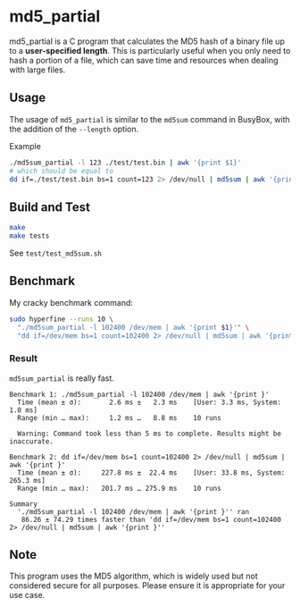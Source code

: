 # md5_partial

md5_partial is a C program that calculates the MD5 hash of a binary file up to a **user-specified length**. This is particularly useful when you only need to hash a portion of a file, which can save time and resources when dealing with large files.

## Usage

The usage of `md5_partial` is similar to the `md5sum` command in BusyBox, with the addition of the `--length` option.

Example

```bash
./md5sum_partial -l 123 ./test/test.bin | awk '{print $1}'
# which should be equal to
dd if=./test/test.bin bs=1 count=123 2> /dev/null | md5sum | awk '{print $1}'
```

## Build and Test

```bash
make
make tests
```
See `test/test_md5sum.sh`

## Benchmark

My cracky benchmark command:

```bash
sudo hyperfine --runs 10 \
  "./md5sum_partial -l 102400 /dev/mem | awk '{print $1}'" \
  "dd if=/dev/mem bs=1 count=102400 2> /dev/null | md5sum | awk '{print $1}'"
```

### Result

`md5sum_partial` is really fast.

```
Benchmark 1: ./md5sum_partial -l 102400 /dev/mem | awk '{print }'
  Time (mean ± σ):       2.6 ms ±   2.3 ms    [User: 3.3 ms, System: 1.0 ms]
  Range (min … max):     1.2 ms …   8.8 ms    10 runs
 
  Warning: Command took less than 5 ms to complete. Results might be inaccurate.
 
Benchmark 2: dd if=/dev/mem bs=1 count=102400 2> /dev/null | md5sum | awk '{print }'
  Time (mean ± σ):     227.8 ms ±  22.4 ms    [User: 33.8 ms, System: 265.3 ms]
  Range (min … max):   201.7 ms … 275.9 ms    10 runs
 
Summary
  './md5sum_partial -l 102400 /dev/mem | awk '{print }'' ran
   86.26 ± 74.29 times faster than 'dd if=/dev/mem bs=1 count=102400 2> /dev/null | md5sum | awk '{print }''
```

## Note
This program uses the MD5 algorithm, which is widely used but not considered secure for all purposes. Please ensure it is appropriate for your use case.